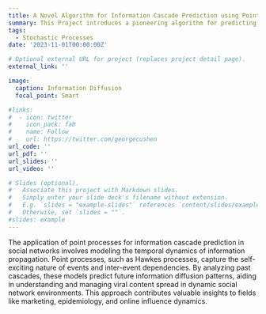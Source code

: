 ```yaml
---
title: A Novel Algorithm for Information Cascade Prediction using Point Processes
summary: This Project introduces a pioneering algorithm for predicting information cascades in dynamic social networks. The application of point processes for information cascade prediction in social networks involves modeling the temporal dynamics of information propagation. Point processes, such as Hawkes processes, capture the self-exciting nature of events and inter-event dependencies. By analyzing past cascades, these models predict future information diffusion patterns, aiding in understanding and managing viral content spread in dynamic social network environments. This approach contributes valuable insights to fields like marketing, epidemiology, and online influence dynamics.
tags:
  - Stochastic Processes
date: '2023-11-01T00:00:00Z'

# Optional external URL for project (replaces project detail page).
external_link: ''

image:
  caption: Information Diffusion
  focal_point: Smart

#links:
#  - icon: twitter
#    icon_pack: fab
#    name: Follow
#    url: https://twitter.com/georgecushen
url_code: ''
url_pdf: ''
url_slides: ''
url_video: ''

# Slides (optional).
#   Associate this project with Markdown slides.
#   Simply enter your slide deck's filename without extension.
#   E.g. `slides = "example-slides"` references `content/slides/example-slides.md`.
#   Otherwise, set `slides = ""`.
#slides: example
---
```


The application of point processes for information cascade prediction in social networks involves modeling the temporal dynamics of information propagation. Point processes, such as Hawkes processes, capture the self-exciting nature of events and inter-event dependencies. By analyzing past cascades, these models predict future information diffusion patterns, aiding in understanding and managing viral content spread in dynamic social network environments. This approach contributes valuable insights to fields like marketing, epidemiology, and online influence dynamics.